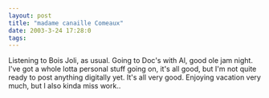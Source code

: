 ```yaml
---
layout: post
title: "madame canaille Comeaux"
date: 2003-3-24 17:28:0
tags: 
---
```


Listening to Bois Joli, as usual. Going to Doc's with Al, good ole jam night. I've got a whole lotta personal stuff going on, it's all good, but I'm not quite ready to post anything digitally yet. It's all very good. Enjoying vacation very much, but I also kinda miss work..





